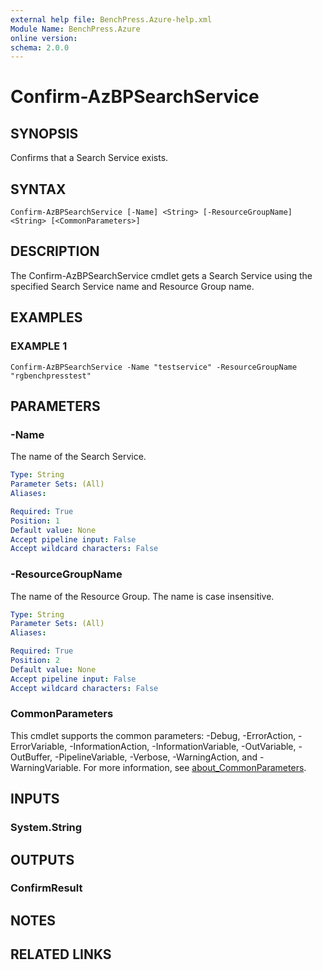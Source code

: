 ```yaml
---
external help file: BenchPress.Azure-help.xml
Module Name: BenchPress.Azure
online version:
schema: 2.0.0
---
```


# Confirm-AzBPSearchService

## SYNOPSIS
Confirms that a Search Service exists.

## SYNTAX

```
Confirm-AzBPSearchService [-Name] <String> [-ResourceGroupName] <String> [<CommonParameters>]
```

## DESCRIPTION
The Confirm-AzBPSearchService cmdlet gets a Search Service using the specified Search Service name and Resource Group name.

## EXAMPLES

### EXAMPLE 1
```
Confirm-AzBPSearchService -Name "testservice" -ResourceGroupName "rgbenchpresstest"
```

## PARAMETERS

### -Name
The name of the Search Service.

```yaml
Type: String
Parameter Sets: (All)
Aliases:

Required: True
Position: 1
Default value: None
Accept pipeline input: False
Accept wildcard characters: False
```

### -ResourceGroupName
The name of the Resource Group.
The name is case insensitive.

```yaml
Type: String
Parameter Sets: (All)
Aliases:

Required: True
Position: 2
Default value: None
Accept pipeline input: False
Accept wildcard characters: False
```

### CommonParameters
This cmdlet supports the common parameters: -Debug, -ErrorAction, -ErrorVariable, -InformationAction, -InformationVariable, -OutVariable, -OutBuffer, -PipelineVariable, -Verbose, -WarningAction, and -WarningVariable. For more information, see [about_CommonParameters](http://go.microsoft.com/fwlink/?LinkID=113216).

## INPUTS

### System.String
## OUTPUTS

### ConfirmResult
## NOTES

## RELATED LINKS
